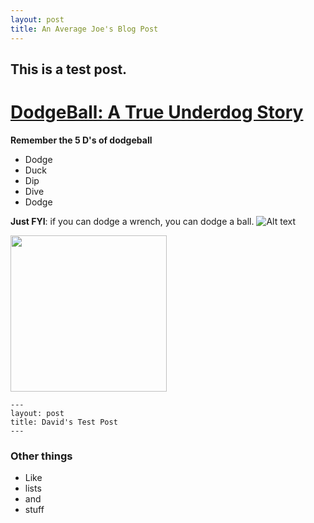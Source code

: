 ```yaml
---
layout: post
title: An Average Joe's Blog Post
---
```


## This is a test post. 

# [DodgeBall: A True Underdog Story](https://en.wikipedia.org/wiki/DodgeBall:_A_True_Underdog_Story)

**Remember the 5 D's of dodgeball**
* Dodge
* Duck
* Dip
* Dive
* Dodge


**Just FYI**: if you can dodge a wrench, you can dodge a ball.
![Alt text](https://thumbs.gfycat.com/GivingQualifiedHalibut-size_restricted.gif)


<img src="{{ site.url }}/images/dodgeballboy.jpg" height="250" width="250">

```
---
layout: post
title: David's Test Post
---
```

### Other things
* Like
* lists
* and 
* stuff
